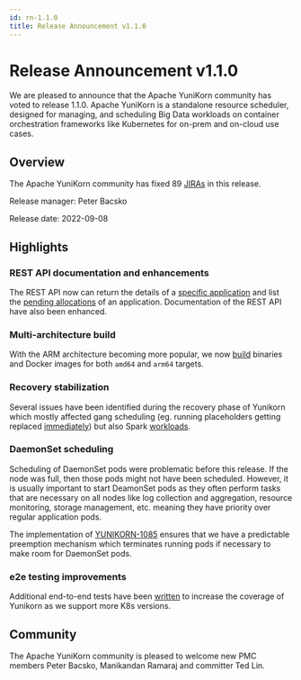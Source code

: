 ```yaml
---
id: rn-1.1.0
title: Release Announcement v1.1.0
---
```


<!--
Licensed to the Apache Software Foundation (ASF) under one
or more contributor license agreements.  See the NOTICE file
distributed with this work for additional information
regarding copyright ownership.  The ASF licenses this file
to you under the Apache License, Version 2.0 (the
"License"); you may not use this file except in compliance
with the License.  You may obtain a copy of the License at

  http://www.apache.org/licenses/LICENSE-2.0

Unless required by applicable law or agreed to in writing,
software distributed under the License is distributed on an
"AS IS" BASIS, WITHOUT WARRANTIES OR CONDITIONS OF ANY
KIND, either express or implied.  See the License for the
specific language governing permissions and limitations
under the License.
-->

# Release Announcement v1.1.0
We are pleased to announce that the Apache YuniKorn community has voted to release 1.1.0. Apache YuniKorn is a standalone resource scheduler, designed for managing, and scheduling Big Data workloads on container orchestration frameworks like Kubernetes for on-prem and on-cloud use cases.

## Overview
The Apache YuniKorn community has fixed 89 [JIRAs](https://issues.apache.org/jira/issues/?filter=12351692) in this release. 

Release manager: Peter Bacsko

Release date: 2022-09-08

## Highlights

### REST API documentation and enhancements
The REST API now can return the details of a [specific application](https://issues.apache.org/jira/browse/YUNIKORN-1217) and list the [pending allocations](https://issues.apache.org/jira/browse/YUNIKORN-1263) of an application.
Documentation of the REST API have also been enhanced.

### Multi-architecture build
With the ARM architecture becoming more popular, we now [build](https://issues.apache.org/jira/browse/YUNIKORN-1215) binaries and Docker images for both `amd64` and `arm64` targets.


### Recovery stabilization
Several issues have been identified during the recovery phase of Yunikorn which mostly affected gang scheduling (eg. running placeholders getting replaced [immediately](https://issues.apache.org/jira/browse/YUNIKORN-1197)) but also Spark [workloads](https://issues.apache.org/jira/browse/YUNIKORN-1217). 

### DaemonSet scheduling
Scheduling of DaemonSet pods were problematic before this release. If the node was full, then those pods might not have been scheduled. However, it is usually important to start DeamonSet pods as they often perform tasks that are necessary on all nodes like log collection and aggregation, resource monitoring, storage management, etc. meaning they have priority over regular application pods.

The implementation of [YUNIKORN-1085](https://issues.apache.org/jira/browse/YUNIKORN-1085) ensures that we have a predictable preemption mechanism which terminates running pods if necessary to make room for DaemonSet pods.

### e2e testing improvements
Additional end-to-end tests have been [written](https://issues.apache.org/jira/browse/YUNIKORN-751) to increase the coverage of Yunikorn as we support more K8s versions.

## Community
The Apache YuniKorn community is pleased to welcome new PMC members Peter Bacsko, Manikandan Ramaraj and committer Ted Lin.

